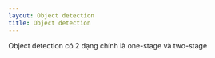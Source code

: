 ```yaml
---
layout: Object detection
title: Object detection
---
```

Object detection có 2 dạng chính là one-stage và two-stage
